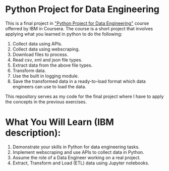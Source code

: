 # Python Project for Data Engineering

This is a final project in ["Python Project for Data Engineering"](https://www.coursera.org/learn/python-project-for-data-engineering) course offerred by IBM in Coursera. The course is a short project that involves applying what you learned in python to do the following:

1. Collect data using APIs.
2. Collect data using webscraping.
3. Download files to process.
4. Read csv, xml and json file types.
5. Extract data from the above file types.
6. Transform data.
7. Use the built in logging module.
8. Save the transformed data in a ready-to-load format which data engineers can use to load the data.

This repository serves as my code for the final project where I have to apply the concepts in the previous exercises.

# What You Will Learn (IBM description):

1. Demonstrate your skills in Python for data engineering tasks.
2. Implement webscraping and use APIs to collect data in Python.
3. Assume the role of a Data Engineer working on a real project.
4. Extract, Transform and Load (ETL) data using Jupyter notebooks.
